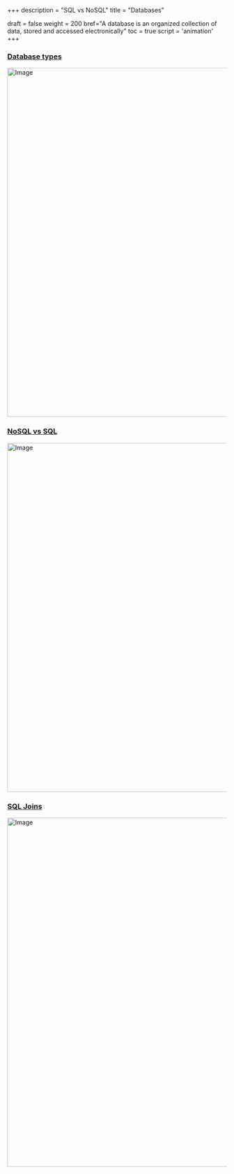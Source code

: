 +++
description = "SQL vs NoSQL"
title = "Databases"

draft = false
weight = 200
bref="A database is an organized collection of data, stored and accessed electronically"
toc = true
script = 'animation'
+++

<h3 class="section-head" id="h-database-types"><a href="#h-database-types">Database types</a></h3>

<img alt="Image" src="/img/diagrams/database/database_types.jpg" width="800">

<h3 class="section-head" id="h-nosql-vs-sql"><a href="#h-nosql-vs-sql">NoSQL vs SQL</a></h3>

<img alt="Image" src="/img/diagrams/database/nosql-vs-sql-comparison.png" width="800">

<h3 class="section-head" id="h-sql-joins"><a href="#h-sql-joins">SQL Joins</a></h3>

<img alt="Image" src="/img/diagrams/database/sql_joins.png" width="800">